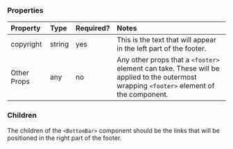 <Anchor idToScrollTo="properties"><h3>Properties</h3></Anchor>

| Property    | Type   | Required? | Notes                                                                                                                                    |
| :---------- | :----- | :-------- | :--------------------------------------------------------------------------------------------------------------------------------------- |
| copyright   | string | yes       | This is the text that will appear in the left part of the footer.                                                                        |
| Other Props | any    | no        | Any other props that a `<footer>` element can take. These will be applied to the outermost wrapping `<footer>` element of the component. |

<Anchor idToScrollTo="children"><h3>Children</h3></Anchor>

The children of the `<BottomBar>` component should be the links that will be positioned in the right part of the footer.

